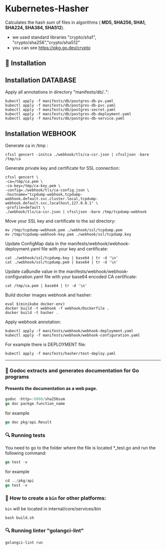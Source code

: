 # Kubernetes-Hasher

Calculates the hash sum of files in algorithms ( **MD5, SHA256, SHA1, SHA224, SHA384, SHA512**).

+ we used standard libraries "crypto/sha1", "crypto/sha256","crypto/sha512"
+ you can see https://pkg.go.dev/crypto

## :hammer: Installation

## Installation DATABASE
Apply all annotations in directory "manifests/db/..":
```
kubectl apply -f manifests/db/postgres-db-pv.yaml
kubectl apply -f manifests/db/postgres-db-pvc.yaml
kubectl apply -f manifests/db/postgres-secret.yaml
kubectl apply -f manifests/db/postgres-db-deployment.yaml
kubectl apply -f manifests/db/postgres-db-service.yaml
```

## Installation WEBHOOK

Generate ca in /tmp :
```
cfssl gencert -initca ./webhook/tls/ca-csr.json | cfssljson -bare /tmp/ca
```

Generate private key and certificate for SSL connection:
```
cfssl gencert \
-ca=/tmp/ca.pem \
-ca-key=/tmp/ca-key.pem \
-config=./webhook/tls/ca-config.json \
-hostname="tcpdump-webhook,tcpdump-webhook.default.svc.cluster.local,tcpdump-webhook.default.svc,localhost,127.0.0.1" \
-profile=default \
./webhook/tls/ca-csr.json | cfssljson -bare /tmp/tcpdump-webhook
```

Move your SSL key and certificate to the ssl directory:
```
mv /tmp/tcpdump-webhook.pem ./webhook/ssl/tcpdump.pem
mv /tmp/tcpdump-webhook-key.pem ./webhook/ssl/tcpdump.key
```

Update ConfigMap data in the manifests/webhook/webhook-deployment.yaml file with your key and certificate:
```
cat ./webhook/ssl/tcpdump.key | base64 | tr -d '\n'
cat ./webhook/ssl/tcpdump.pem | base64 | tr -d '\n'
```

Update caBundle value in the manifests/webhook/webhook-configuration.yaml file with your base64 encoded CA certificate:
```
cat /tmp/ca.pem | base64 | tr -d '\n'
```
Build docker images webhook and hasher:
```
eval $(minikube docker-env)
docker build -t webhook -f webhook/Dockerfile .
docker build -t hasher .
```
Apply webhook annotation:
```
kubectl apply -f manifests/webhook/webhook-deployment.yaml
kubectl apply -f manifests/webhook/webhook-configuration.yaml
```
For example there is DEPLOYMENT file:
```
kubectl apply -f manifests/hasher/test-deploy.yaml
```

___________________________
### :notebook_with_decorative_cover: Godoc extracts and generates documentation for Go programs
#### Presents the documentation as a web page.
```go
godoc -http=:6060/sha256sum
go doc packge.function_name
```
for example
```go
go doc pkg/api.Result
```

### :mag: Running tests

You need to go to the folder where the file is located *_test.go and run the following command:
```go
go test -v
```

for example
```go
cd ../pkg/api
go test -v
```

### :minidisc: How to create a `bin` for other platforms:
`bin` will be located in internal/core/services/bin
```
bash build.sh
```

### :mag: Running linter "golangci-lint"
```
golangci-lint run
```